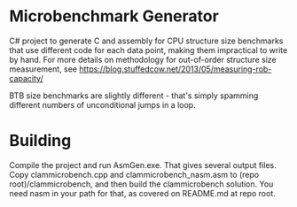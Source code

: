 # Microbenchmark Generator
C# project to generate C and assembly for CPU structure size benchmarks that use different code for each data point, making them 
impractical to write by hand. For more details on methodology for out-of-order structure size measurement, see https://blog.stuffedcow.net/2013/05/measuring-rob-capacity/

BTB size benchmarks are slightly different - that's simply spamming different numbers of unconditional jumps in a loop.

# Building
Compile the project and run AsmGen.exe. That gives several output files. Copy clammicrobench.cpp and clammicrobench_nasm.asm to (repo root)/clammicrobench,
and then build the clammicrobench solution. You need nasm in your path for that, as covered on README.md at repo root.
